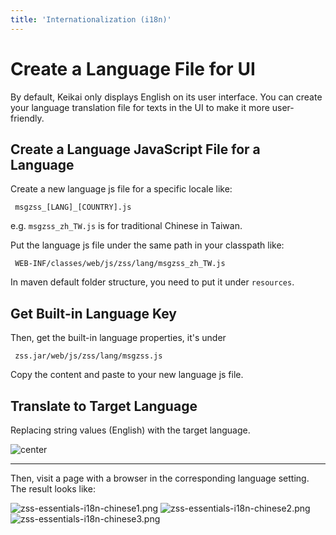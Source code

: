 ```yaml
---
title: 'Internationalization (i18n)'
---
```


# Create a Language File for UI

By default, Keikai only displays English on its user interface. You can
create your language translation file for texts in the UI to make it
more user-friendly.

## Create a Language JavaScript File for a Language

Create a new language js file for a specific locale like:

` msgzss_[LANG]_[COUNTRY].js`

e.g. `msgzss_zh_TW.js` is for traditional Chinese in Taiwan.

Put the language js file under the same path in your classpath like:

` WEB-INF/classes/web/js/zss/lang/msgzss_zh_TW.js`

In maven default folder structure, you need to put it under `resources`.

## Get Built-in Language Key

Then, get the built-in language properties, it's under

` zss.jar/web/js/zss/lang/msgzss.js`

Copy the content and paste to your new language js file.

## Translate to Target Language

Replacing string values (English) with the target language. 

![center]({{site.devref_image_folder}}/Zss-essentials-language-translated.png)

-----

Then, visit a page with a browser in the corresponding language setting.
The result looks like:

![zss-essentials-i18n-chinese1.png]({{site.devref_image_folder}}/Zss-essentials-i18n-chinese1.png)
![zss-essentials-i18n-chinese2.png]({{site.devref_image_folder}}/Zss-essentials-i18n-chinese2.png)
![zss-essentials-i18n-chinese3.png]({{site.devref_image_folder}}/Zss-essentials-i18n-chinese3.png)

<!-- 
# Client-side Rendering Message

When your browser is waiting for a server's response, it will show a
"Processing" message. It's ZK's busy message, it will show different
text according to your browser locale (or specified locale). But if the
browser is busy at client-side rendering, it shows a busy message which
is hard-coded:

![center]({{site.devref_image_folder}}/Zss-essentials-client-rendering.png)

So we have to include a CSS file to override the existing text, please [check the example
project's](Download_Example_Source_Code) `WEB-INF/lang-addon.xml`, it includes a css:

``` xml
<stylesheet href="~./css/zss_styles*.css" type="text/css"/>
```
-->
